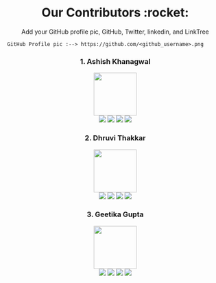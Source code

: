 <h1 align="center"> Our Contributors :rocket:</h1>

<p align="center">Add your GitHub profile pic, GitHub, Twitter, linkedin, and LinkTree</p>

```
GitHub Profile pic :--> https://github.com/<github_username>.png
```

<h3 align="center">1. Ashish Khanagwal</h3>
<div align="center">
<img width="100" src="https://github.com/Ashish-khanagwal.png">
</div>

<div align="center">
<a href="https://github.com/Ashish-khanagwal"><img src="https://img.shields.io/badge/GitHub-100000?style=for-the-badge&logo=github&logoColor=white"/></a>
<a href="https://twitter.com/iashishkhangwal"><img src="https://img.shields.io/badge/Twitter-1DA1F2?style=for-the-badge&logo=twitter&logoColor=white"/></a>
<a href="https://www.linkedin.com/in/ashish-khanagwal-890326213/"><img src="https://img.shields.io/badge/LinkedIn-0077B5?style=for-the-badge&logo=linkedin&logoColor=white"/></a>
<a href="https://linktr.ee/Ashish_Khanagwal"><img src="https://img.shields.io/badge/linktree-39E09B?style=for-the-badge&logo=linktree&logoColor=white"/></a>
</div>

<h3 align="center">2. Dhruvi Thakkar</h3>
<div align="center">
<img width="100" src="https://github.com/DhruviThakkar210.png"/>
</div>

<div align="center">
<a href="https://github.com/DhruviThakkar210"><img src="https://img.shields.io/badge/GitHub-100000?style=for-the-badge&logo=github&logoColor=white"/></a>
<a href="https://twitter.com/dhruvicodes"><img src="https://img.shields.io/badge/Twitter-1DA1F2?style=for-the-badge&logo=twitter&logoColor=white"/></a>
<a href="https://www.linkedin.com/in/dhruvi-thakkar-880554234"><img src="https://img.shields.io/badge/LinkedIn-0077B5?style=for-the-badge&logo=linkedin&logoColor=white"/></a>
<a href="https://linktr.ee/dhruvithakkar"><img src="https://img.shields.io/badge/linktree-39E09B?style=for-the-badge&logo=linktree&logoColor=white"/></a>
</div>

<h3 align="center">3. Geetika Gupta</h3>
<div align="center">
<img width="100" src="https://pbs.twimg.com/profile_images/1579758881093263361/ndZI9qIs_400x400.jpg">
</div>

<div align="center">
<a href="https://github.com/geetika001"><img src="https://img.shields.io/badge/GitHub-100000?style=for-the-badge&logo=github&logoColor=white"/></a>
<a href="https://twitter.com/geetikagupta_"><img src="https://img.shields.io/badge/Twitter-1DA1F2?style=for-the-badge&logo=twitter&logoColor=white"/></a>
<a href="https://www.linkedin.com/in/geetikaguptagg/"><img src="https://img.shields.io/badge/LinkedIn-0077B5?style=for-the-badge&logo=linkedin&logoColor=white"/></a>
<a href="https://linktr.ee/geetika_gupta"><img src="https://img.shields.io/badge/linktree-39E09B?style=for-the-badge&logo=linktree&logoColor=white"/></a>
</div>
